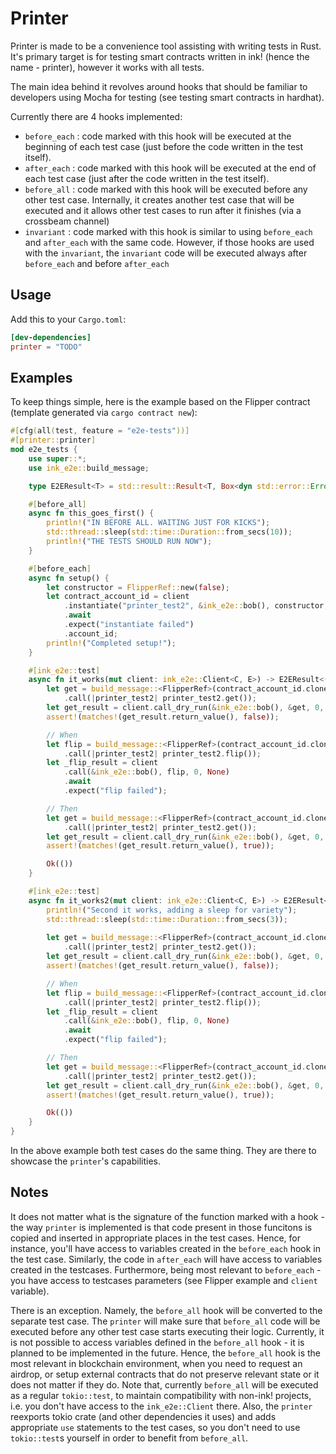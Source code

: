 # Printer

Printer is made to be a convenience tool assisting with writing tests in Rust. It's primary target is for testing smart contracts written in ink! (hence the name - printer), however it works with all tests. 

The main idea behind it revolves around hooks that should be familiar to developers using Mocha for testing (see testing smart contracts in hardhat).

Currently there are 4 hooks implemented:

- `before_each` : code marked with this hook will be executed at the beginning of each test case (just before the code written in the test itself).
- `after_each` : code marked with this hook will be executed at the end of each test case (just after the code written in the test itself).
- `before_all` : code marked with this hook will be executed before any other test case. Internally, it creates another test case that will be executed and it allows other test cases to run after it finishes (via a crossbeam channel)
- `invariant` : code marked with this hook is similar to using `before_each` and `after_each` with the same code. However, if those hooks are used with the `invariant`, the `invariant` code will be executed always after `before_each` and before `after_each`

## Usage

Add this to your `Cargo.toml`:

```toml
[dev-dependencies]
printer = "TODO"
```

## Examples

To keep things simple, here is the example based on the Flipper contract (template generated via `cargo contract new`):

```rust
#[cfg(all(test, feature = "e2e-tests"))]
#[printer::printer]
mod e2e_tests {
    use super::*;
    use ink_e2e::build_message;

    type E2EResult<T> = std::result::Result<T, Box<dyn std::error::Error>>;

    #[before_all]
    async fn this_goes_first() {
        println!("IN BEFORE ALL. WAITING JUST FOR KICKS");
        std::thread::sleep(std::time::Duration::from_secs(10));
        println!("THE TESTS SHOULD RUN NOW");
    }

    #[before_each]
    async fn setup() {
        let constructor = FlipperRef::new(false);
        let contract_account_id = client
            .instantiate("printer_test2", &ink_e2e::bob(), constructor, 0, None)
            .await
            .expect("instantiate failed")
            .account_id;
        println!("Completed setup!");
    }

    #[ink_e2e::test]
    async fn it_works(mut client: ink_e2e::Client<C, E>) -> E2EResult<()> {
        let get = build_message::<FlipperRef>(contract_account_id.clone())
            .call(|printer_test2| printer_test2.get());
        let get_result = client.call_dry_run(&ink_e2e::bob(), &get, 0, None).await;
        assert!(matches!(get_result.return_value(), false));

        // When
        let flip = build_message::<FlipperRef>(contract_account_id.clone())
            .call(|printer_test2| printer_test2.flip());
        let _flip_result = client
            .call(&ink_e2e::bob(), flip, 0, None)
            .await
            .expect("flip failed");

        // Then
        let get = build_message::<FlipperRef>(contract_account_id.clone())
            .call(|printer_test2| printer_test2.get());
        let get_result = client.call_dry_run(&ink_e2e::bob(), &get, 0, None).await;
        assert!(matches!(get_result.return_value(), true));

        Ok(())
    }

    #[ink_e2e::test]
    async fn it_works2(mut client: ink_e2e::Client<C, E>) -> E2EResult<()> {
        println!("Second it works, adding a sleep for variety");
        std::thread::sleep(std::time::Duration::from_secs(3));
        
        let get = build_message::<FlipperRef>(contract_account_id.clone())
            .call(|printer_test2| printer_test2.get());
        let get_result = client.call_dry_run(&ink_e2e::bob(), &get, 0, None).await;
        assert!(matches!(get_result.return_value(), false));

        // When
        let flip = build_message::<FlipperRef>(contract_account_id.clone())
            .call(|printer_test2| printer_test2.flip());
        let _flip_result = client
            .call(&ink_e2e::bob(), flip, 0, None)
            .await
            .expect("flip failed");

        // Then
        let get = build_message::<FlipperRef>(contract_account_id.clone())
            .call(|printer_test2| printer_test2.get());
        let get_result = client.call_dry_run(&ink_e2e::bob(), &get, 0, None).await;
        assert!(matches!(get_result.return_value(), true));

        Ok(())
    }
}
```

In the above example both test cases do the same thing. They are there to showcase the `printer`'s capabilities.

## Notes

It does not matter what is the signature of the function marked with a hook - the way `printer` is implemented is that code present in those funcitons is copied and inserted in appropriate places in the test cases. Hence, for instance, you'll have access to variables created in the `before_each` hook in the test case. Similarly, the code in `after_each` will have access to variables created in the testcases. Furthermore, being most relevant to `before_each` - you have access to testcases parameters (see Flipper example and `client` variable).

There is an exception. Namely, the `before_all` hook will be converted to the separate test case. The `printer` will make sure that `before_all` code will be executed before any other test case starts executing their logic. Currently, it is not possible to access variables defined in the `before_all` hook - it is planned to be implemented in the future. Hence, the `before_all` hook is the most relevant in blockchain environment, when you need to request an airdrop, or setup external contracts that do not preserve relevant state or it does not matter if they do. Note that, currently `before_all` will be executed as a regular `tokio::test`, to maintain compatibility with non-ink! projects, i.e. you don't have access to the `ink_e2e::Client` there. Also, the `printer` reexports tokio crate (and other dependencies it uses) and adds appropriate `use` statements to the test cases, so you don't need to use `tokio::test`s yourself in order to benefit from `before_all`.
